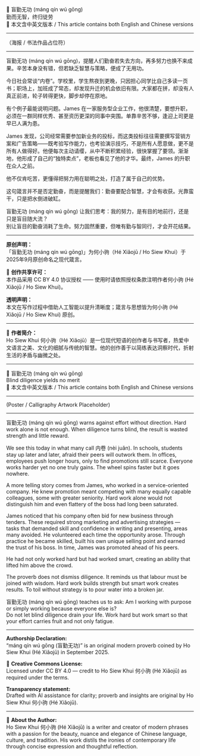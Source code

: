 <!-- 
[Metadata]
title: "📜 盲勤无功 (máng qín wú gōng)"
author: Ho Siew Khui (何小驹 Hé Xiǎojū)
license: CC-BY-4.0
tags: #proverb #original #ChineseWisdom #HoSiewKhui #modernchengyu
language: bilingual (Chinese + English)
created: September 2025
status: published
source_platforms: [Medium, GitHub]
-->

📜 盲勤无功 (máng qín wú gōng)  
勤而无智，终归徒劳  
📜 本文含中英文版本 / This article contains both English and Chinese versions  

________________________________________  
（海报 / 书法作品占位符）  
________________________________________  

盲勤无功 (máng qín wú gōng)，提醒人们勤奋若失去方向，再多努力也换不来成果。辛苦本身没有错，但若缺乏智慧与策略，便成了无用功。  

今日社会常谈“内卷”。学校里，学生熬夜到更晚，只因担心同学比自己多读一页书；职场上，加班成了常态，却发现升迁的机会依旧有限。大家都在拼，却没有人真正前进，轮子转得更快，脚步却停在原地。  

有个例子最能说明问题。James 在一家服务型企业工作，他很清楚，要想升职，必须在一群同样优秀、甚至资历更深的同事中突围。单靠辛苦不够，逢迎上司更是早已人满为患。  

James 发现，公司经常需要参加新业务的投标，而这类投标往往需要撰写营销方案和广告策略——既考验写作能力，也考验演示技巧，不是所有人愿意做，更不是所有人做得好。他便每次主动请缨，从中不断积累经验，很快掌握了要领。渐渐地，他形成了自己的“独特卖点”，老板也看见了他的才华。最终，James 的升职在众人之前。  

他不仅肯吃苦，更懂得把努力用在聪明之处，打造了属于自己的优势。  

这句箴言并不是否定勤奋，而是提醒我们：勤奋要配合智慧，才会有收获。光靠蛮干，只是把水倒进破缸。  

盲勤无功 (máng qín wú gōng) 让我们思考：我的努力，是有目的地前行，还是只是盲目随大流？  
别让盲目的勤奋消耗了生命。努力固然重要，但唯有勤与智同行，才会开花结果。  

________________________________________  
**原创声明：**  
「盲勤无功 (máng qín wú gōng)」为何小驹（Hé Xiǎojū / Ho Siew Khui）于2025年9月原创命名之现代箴言。  

🌿 **创作共享许可：**  
本作品采用 CC BY 4.0 协议授权 —— 使用时请依照授权条款注明作者何小驹 (Hé Xiǎojū / Ho Siew Khui)。  

**透明声明：**  
本文在写作过程中借助人工智能以提升清晰度；箴言与思想皆为何小驹 (Hé Xiǎojū / Ho Siew Khui) 原创。  

________________________________________  
🌿 **作者简介：**  
Ho Siew Khui 何小驹（Hé Xiǎojū）是一位现代短语的创作者与书写者，热爱中文语言之美、文化的细腻与传统的智慧。他的创作善于以简练表达洞察时代，折射生活的矛盾与幽微之处。  

________________________________________  

📜 盲勤无功 (máng qín wú gōng)  
Blind diligence yields no merit  
📜 本文含中英文版本 / This article contains both English and Chinese versions  

________________________________________  
(Poster / Calligraphy Artwork Placeholder)  
________________________________________  

盲勤无功 (máng qín wú gōng) warns against effort without direction. Hard work alone is not enough. When diligence turns blind, the result is wasted strength and little reward.  

We see this today in what many call 内卷 (nèi juǎn). In schools, students stay up later and later, afraid their peers will outwork them. In offices, employees push longer hours, only to find promotions still scarce. Everyone works harder yet no one truly gains. The wheel spins faster but it goes nowhere.  

A more telling story comes from James, who worked in a service-oriented company. He knew promotion meant competing with many equally capable colleagues, some with greater seniority. Hard work alone would not distinguish him and even flattery of the boss had long been saturated.  

James noticed that his company often bid for new business through tenders. These required strong marketing and advertising strategies — tasks that demanded skill and confidence in writing and presenting, areas many avoided. He volunteered each time the opportunity arose. Through practice he became skilled, built his own unique selling point and earned the trust of his boss. In time, James was promoted ahead of his peers.  

He had not only worked hard but had worked smart, creating an ability that lifted him above the crowd.  

The proverb does not dismiss diligence. It reminds us that labour must be joined with wisdom. Hard work builds strength but smart work creates results. To toil without strategy is to pour water into a broken jar.  

盲勤无功 (máng qín wú gōng) teaches us to ask: Am I working with purpose or simply working because everyone else is?  
Do not let blind diligence drain your life. Work hard but work smart so that your effort carries fruit and not only fatigue.  

________________________________________  
**Authorship Declaration:**  
“máng qín wú gōng (盲勤无功)” is an original modern proverb coined by Ho Siew Khui (Hé Xiǎojū) in September 2025.  

🌿 **Creative Commons License:**  
Licensed under CC BY 4.0 — credit to Ho Siew Khui 何小驹 (Hé Xiǎojū) as required under the terms.  

**Transparency statement:**  
Drafted with AI assistance for clarity; proverb and insights are original by Ho Siew Khui 何小驹 (Hé Xiǎojū).  

________________________________________  
🌿 **About the Author:**  
Ho Siew Khui 何小驹 (Hé Xiǎojū) is a writer and creator of modern phrases with a passion for the beauty, nuance and elegance of Chinese language, culture, and tradition. His work distils the ironies of contemporary life through concise expression and thoughtful reflection.  
